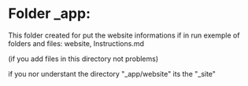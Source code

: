 # Folder \_app:

This folder created for put the website informations if in run exemple of folders and files: website, Instructions.md

(if you add files in this directory not problems)

if you nor understant the directory "\_app/website" its the "\_site"
